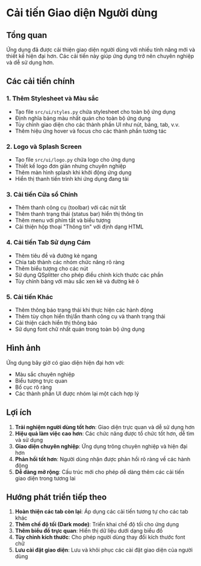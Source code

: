 # Cải tiến Giao diện Người dùng

## Tổng quan

Ứng dụng đã được cải thiện giao diện người dùng với nhiều tính năng mới và thiết kế hiện đại hơn. Các cải tiến này giúp ứng dụng trở nên chuyên nghiệp và dễ sử dụng hơn.

## Các cải tiến chính

### 1. Thêm Stylesheet và Màu sắc

- Tạo file `src/ui/styles.py` chứa stylesheet cho toàn bộ ứng dụng
- Định nghĩa bảng màu nhất quán cho toàn bộ ứng dụng
- Tùy chỉnh giao diện cho các thành phần UI như nút, bảng, tab, v.v.
- Thêm hiệu ứng hover và focus cho các thành phần tương tác

### 2. Logo và Splash Screen

- Tạo file `src/ui/logo.py` chứa logo cho ứng dụng
- Thiết kế logo đơn giản nhưng chuyên nghiệp
- Thêm màn hình splash khi khởi động ứng dụng
- Hiển thị thanh tiến trình khi ứng dụng đang tải

### 3. Cải tiến Cửa sổ Chính

- Thêm thanh công cụ (toolbar) với các nút tắt
- Thêm thanh trạng thái (status bar) hiển thị thông tin
- Thêm menu với phím tắt và biểu tượng
- Cải thiện hộp thoại "Thông tin" với định dạng HTML

### 4. Cải tiến Tab Sử dụng Cám

- Thêm tiêu đề và đường kẻ ngang
- Chia tab thành các nhóm chức năng rõ ràng
- Thêm biểu tượng cho các nút
- Sử dụng QSplitter cho phép điều chỉnh kích thước các phần
- Tùy chỉnh bảng với màu sắc xen kẽ và đường kẻ ô

### 5. Cải tiến Khác

- Thêm thông báo trạng thái khi thực hiện các hành động
- Thêm tùy chọn hiển thị/ẩn thanh công cụ và thanh trạng thái
- Cải thiện cách hiển thị thông báo
- Sử dụng font chữ nhất quán trong toàn bộ ứng dụng

## Hình ảnh

Ứng dụng bây giờ có giao diện hiện đại hơn với:

- Màu sắc chuyên nghiệp
- Biểu tượng trực quan
- Bố cục rõ ràng
- Các thành phần UI được nhóm lại một cách hợp lý

## Lợi ích

1. **Trải nghiệm người dùng tốt hơn**: Giao diện trực quan và dễ sử dụng hơn
2. **Hiệu quả làm việc cao hơn**: Các chức năng được tổ chức tốt hơn, dễ tìm và sử dụng
3. **Giao diện chuyên nghiệp**: Ứng dụng trông chuyên nghiệp và hiện đại hơn
4. **Phản hồi tốt hơn**: Người dùng nhận được phản hồi rõ ràng về các hành động
5. **Dễ dàng mở rộng**: Cấu trúc mới cho phép dễ dàng thêm các cải tiến giao diện trong tương lai

## Hướng phát triển tiếp theo

1. **Hoàn thiện các tab còn lại**: Áp dụng các cải tiến tương tự cho các tab khác
2. **Thêm chế độ tối (Dark mode)**: Triển khai chế độ tối cho ứng dụng
3. **Thêm biểu đồ trực quan**: Hiển thị dữ liệu dưới dạng biểu đồ
4. **Tùy chỉnh kích thước**: Cho phép người dùng thay đổi kích thước font chữ
5. **Lưu cài đặt giao diện**: Lưu và khôi phục các cài đặt giao diện của người dùng
